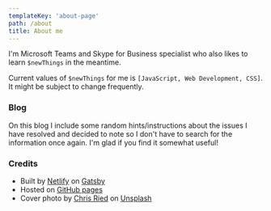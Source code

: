 ```yaml
---
templateKey: 'about-page'
path: /about
title: About me
---
```

I'm Microsoft Teams and Skype for Business specialist who also likes to learn `$newThings` in the meantime.

Current values of `$newThings` for me is `[JavaScript, Web Development, CSS]`. It might be subject to change frequently.

### Blog

On this blog I include some random hints/instructions about the issues I have resolved and decided to note so I don't have to search for the information once again. I'm glad if you find it somewhat useful!

### Credits

* Built  by [Netlify](https://netlify.com) on [Gatsby](https://gatsbyjs.org/)
* Hosted on [GitHub pages](https://pages.github.com)
* Cover photo by [Chris Ried](https://unsplash.com/@cdr6934?utm_source=unsplash&amp;utm_medium=referral&amp;utm_content=creditCopyText) on [Unsplash](https://unsplash.com/s/photos/tech?utm_source=unsplash&amp;utm_medium=referral&amp;utm_content=creditCopyText)